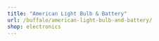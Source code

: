 ```yaml
---
title: "American Light Bulb & Battery"
url: /buffalo/american-light-bulb-and-battery/
shop: electronics
---
```

